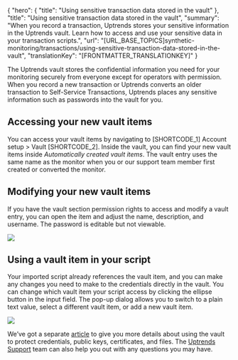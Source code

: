 {
  "hero": {
    "title": "Using sensitive transaction data stored in the vault"
  },
  "title": "Using sensitive transaction data stored in the vault",
  "summary": "When you record a transaction, Uptrends stores your sensitive information in the Uptrends vault. Learn how to access and use your sensitive data in your transaction scripts.",
  "url": "[URL_BASE_TOPICS]synthetic-monitoring/transactions/using-sensitive-transaction-data-stored-in-the-vault",
  "translationKey": "[FRONTMATTER_TRANSLATIONKEY]"
}

The Uptrends vault stores the confidential information you need for your monitoring securely from everyone except for operators with permission. When you record a new transaction or Uptrends converts an older transaction to Self-Service Transactions, Uptrends places any sensitive information such as passwords into the vault for you.

## Accessing your new vault items

You can access your vault items by navigating to [SHORTCODE_1] Account setup > Vault [SHORTCODE_2]. Inside the vault, you can find your new vault items inside *Automatically created vault items*. The vault entry uses the same name as the monitor when you or our support team member first created or converted the monitor.

## Modifying your new vault items

If you have the vault section permission rights to access and modify a vault entry, you can open the item and adjust the name, description, and username. The password is editable but not viewable.

![]([LINK_URL_1])

## Using a vault item in your script

Your imported script already references the vault item, and you can make any changes you need to make to the credentials directly in the vault. You can change which vault item your script access by clicking the ellipse button in the input field. The pop-up dialog allows you to switch to a plain text value, select a different vault item, or add a new vault item.

![]([LINK_URL_2])

We’ve got a separate [article]([LINK_URL_3]) to give you more details about using the vault to protect credentials, public keys, certificates, and files.  The [Uptrends Support]([LINK_URL_4]) team can also help you out with any questions you may have.
